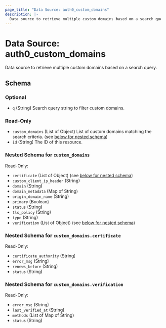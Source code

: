 ```yaml
---
page_title: "Data Source: auth0_custom_domains"
description: |-
  Data source to retrieve multiple custom domains based on a search query.
---
```


# Data Source: auth0_custom_domains

Data source to retrieve multiple custom domains based on a search query.



<!-- schema generated by tfplugindocs -->
## Schema

### Optional

- `q` (String) Search query string to filter custom domains.

### Read-Only

- `custom_domains` (List of Object) List of custom domains matching the search criteria. (see [below for nested schema](#nestedatt--custom_domains))
- `id` (String) The ID of this resource.

<a id="nestedatt--custom_domains"></a>
### Nested Schema for `custom_domains`

Read-Only:

- `certificate` (List of Object) (see [below for nested schema](#nestedobjatt--custom_domains--certificate))
- `custom_client_ip_header` (String)
- `domain` (String)
- `domain_metadata` (Map of String)
- `origin_domain_name` (String)
- `primary` (Boolean)
- `status` (String)
- `tls_policy` (String)
- `type` (String)
- `verification` (List of Object) (see [below for nested schema](#nestedobjatt--custom_domains--verification))

<a id="nestedobjatt--custom_domains--certificate"></a>
### Nested Schema for `custom_domains.certificate`

Read-Only:

- `certificate_authority` (String)
- `error_msg` (String)
- `renews_before` (String)
- `status` (String)


<a id="nestedobjatt--custom_domains--verification"></a>
### Nested Schema for `custom_domains.verification`

Read-Only:

- `error_msg` (String)
- `last_verified_at` (String)
- `methods` (List of Map of String)
- `status` (String)



